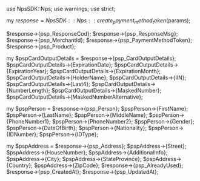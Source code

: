 use NpsSDK::Nps;
use warnings;
use strict;

my $response = NpsSDK::Nps::create_payment_method_token($params);

$response->{psp_ResponseCod};
$response->{psp_ResponseMsg};
$response->{psp_MerchantId};
$response->{psp_PaymentMethodToken};
$response->{psp_Product};

my $pspCardOutputDetails = $response->{psp_CardOutputDetails};
$pspCardOutputDetails->{ExpirationDate};
$pspCardOutputDetails->{ExpirationYear};
$pspCardOutputDetails->{ExpirationMonth};
$pspCardOutputDetails->{HolderName};
$pspCardOutputDetails->{IIN};
$pspCardOutputDetails->{Last4};
$pspCardOutputDetails->{NumberLength};
$pspCardOutputDetails->{MaskedNumber};
$pspCardOutputDetails->{MaskedNumberAlternative};

my $pspPerson = $response->{psp_Person};
$pspPerson->{FirstName};
$pspPerson->{LastName};
$pspPerson->{MiddleName};
$pspPerson->{PhoneNumber1};
$pspPerson->{PhoneNumber2};
$pspPerson->{Gender};
$pspPerson->{DateOfBirth};
$pspPerson->{Nationality};
$pspPerson->{IDNumber};
$pspPerson->{IDType};

my $pspAddress = $response->{psp_Address};
$pspAddress->{Street};
$pspAddress->{HouseNumber};
$pspAddress->{AdditionalInfo};
$pspAddress->{City};
$pspAddress->{StateProvince};
$pspAddress->{Country};
$pspAddress->{ZipCode};
$response->{psp_AlreadyUsed};
$response->{psp_CreatedAt};
$response->{psp_UpdatedAt};
